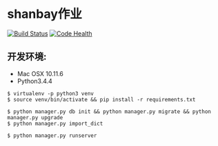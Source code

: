 # shanbay作业

[![Build Status](https://travis-ci.org/gaotongfei/shanbay.svg?branch=master)](https://travis-ci.org/gaotongfei/shanbay)
[![Code Health](https://landscape.io/github/gaotongfei/shanbay/dev/landscape.svg?style=flat)](https://landscape.io/github/gaotongfei/shanbay/dev)

## 开发环境:

* Mac OSX 10.11.6
* Python3.4.4

```
$ virtualenv -p python3 venv
$ source venv/bin/activate && pip install -r requirements.txt

$ python manager.py db init && python manager.py migrate && python manager.py upgrade
$ python manager.py import_dict 

$ python manager.py runserver
```
